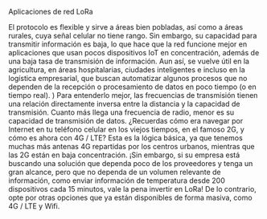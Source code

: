 Aplicaciones de red LoRa


El protocolo es flexible y sirve a áreas bien pobladas, así como a áreas rurales, cuya señal celular no tiene rango.
Sin embargo, su capacidad para transmitir información es baja, lo que hace que la red funcione mejor en aplicaciones que usan pocos dispositivos IoT en concentración, además de una baja tasa de transmisión de información.
Aun así, se vuelve útil en la agricultura, en áreas hospitalarias, ciudades inteligentes e incluso en la logística empresarial, que buscan automatizar algunos procesos que no dependen de la recepción o procesamiento de datos en poco tiempo (o en tiempo real). )
Para entenderlo mejor, las frecuencias de transmisión tienen una relación directamente inversa entre la distancia y la capacidad de transmisión. Cuanto más llega una frecuencia de radio, menor es su capacidad de transmisión de datos.
¿Recuerdas cómo era navegar por Internet en tu teléfono celular en los viejos tiempos, en el famoso 2G, y cómo es ahora con 4G / LTE? Esta es la lógica básica, ya que tenemos muchas más antenas 4G repartidas por los centros urbanos, mientras que las 2G están en baja concentración.
¡Sin embargo, si su empresa está buscando una solución que dependa poco de los proveedores y tenga un gran alcance, pero que no dependa de un volumen relevante de información, como enviar información de temperatura desde 200 dispositivos cada 15 minutos, vale la pena invertir en LoRa!
De lo contrario, opte por otras opciones que ya están disponibles de forma masiva, como 4G / LTE y Wifi.

